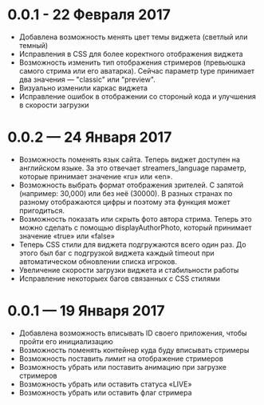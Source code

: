 # 0.0.1 - 22 Февраля 2017

- Добавлена возможность менять цвет темы виджета (светлый или темный)
- Исправления в CSS для более коректного отображения виджета 
- Возможность изменить тип отображения стримеров (превьюшка самого стрима или его аватарка). Сейчас параметр type принимает два значения — "classic" или "preview".
- Визуально изменили каркас виджета 
- Исправление ошибок в отображении со стороный кода и улучшения в скорости загрузки 

# 0.0.2 — 24 Января 2017

- Возможность поменять язык сайта. Теперь виджет доступен на английском языке. За это отвечает streamers_language параметр, которые принимает значение «ru» или «en».
- Возможность выбрать формат отображения зрителей. С запятой (например: 30,000) или без неё (30000). В разных странах по разному отображаются цифры и поэтому эта функция может пригодиться.
- Возможность показать или скрыть фото автора стрима. Теперь это можно сделать с помощью displayAuthorPhoto, который принимает значение «true» или «false»
- Теперь CSS стили для виджета подгружаются всего один раз. До этого был баг с подгрузкой виджета каждый timeout при автоматическом обновлении списка игроков.
- Увеличение скорости загрузки виджета и стабильности работы
- Исправление некоторыех багов связанных с CSS стилями

# 0.0.1 — 19 Января 2017

- Добавлена возможность вписывать ID своего приложения, чтобы пройти его инициализацию
- Возможность поменять контейнер куда буду вписывать  стримеры
- Возможность поставить лимит на отображение стримеров
- Возможность убрать или поставить анимацию при загрузке стримеров
- Возможность убрать или оставить статуса «LIVE»
- Возможность убрать или оставить флаг стримера